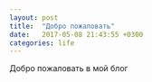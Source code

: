 ```yaml
---
layout: post
title:  "Добро пожаловать"
date:   2017-05-08 21:43:55 +0300
categories: life
---
```

Добро пожаловать в мой блог